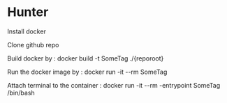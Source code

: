 # Hunter
Install docker

Clone github repo 

Build docker by : docker build -t SomeTag ./{reporoot}

Run the docker image by : docker run -it --rm SomeTag

Attach terminal to the container : docker run -it --rm -entrypoint SomeTag /bin/bash
  
